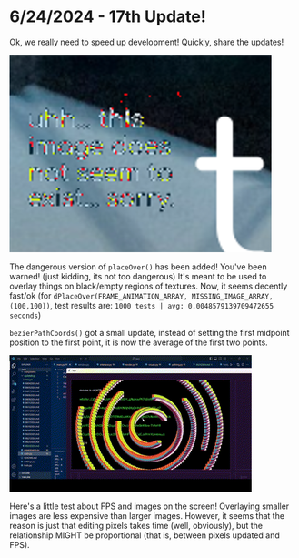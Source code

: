 # 6/24/2024 - 17th Update!

Ok, we really need to speed up development! Quickly, share the updates!

![what the](</updatelogs/images/06242024 - 1.png>)

The dangerous version of `placeOver()` has been added! You've been warned! (just kidding, its not too dangerous) It's meant to be used to overlay things on black/empty regions of textures. Now, it seems decently fast/ok (for `dPlaceOver(FRAME_ANIMATION_ARRAY, MISSING_IMAGE_ARRAY,(100,100))`, test results are: `1000 tests | avg: 0.0048579139709472655 seconds`)

`bezierPathCoords()` got a small update, instead of setting the first midpoint position to the first point, it is now the average of the first two points.

![silly](</updatelogs/images/06242024 - 2.gif>)

Here's a little test about FPS and images on the screen! Overlaying smaller images are less expensive than larger images. However, it seems that the reason is just that editing pixels takes time (well, obviously), but the relationship MIGHT be proportional (that is, between pixels updated and FPS).